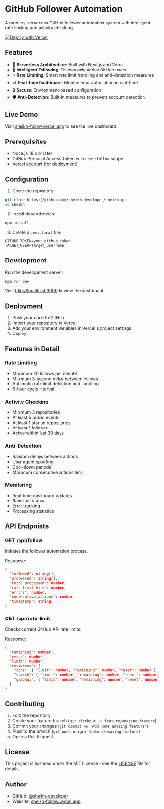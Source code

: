 # GitHub Follower Automation

A modern, serverless GitHub follower automation system with intelligent rate limiting and activity checking.

[![Deploy with Vercel](https://vercel.com/button)](https://vercel.com/new/clone?repository-url=https%3A%2F%2Fgithub.com%2Fsheikh-developer%2Fsheikh)

## Features

- 🚀 **Serverless Architecture**: Built with Next.js and Vercel
- 🎯 **Intelligent Following**: Follows only active GitHub users
- ⚡ **Rate Limiting**: Smart rate limit handling and anti-detection measures
- 📊 **Real-time Dashboard**: Monitor your automation in real-time
- 🔒 **Secure**: Environment-based configuration
- 🛡️ **Anti-Detection**: Built-in measures to prevent account detection

## Live Demo

Visit [sheikh-follow.vercel.app](https://sheikh-follow.vercel.app) to see the live dashboard.

## Prerequisites

- Node.js 18.x or later
- GitHub Personal Access Token with `user:follow` scope
- Vercel account (for deployment)

## Configuration

1. Clone the repository:
```bash
git clone https://github.com/sheikh-developer/sheikh.git
cd sheikh
```

2. Install dependencies:
```bash
npm install
```

3. Create a `.env.local` file:
```env
GITHUB_TOKEN=your_github_token
TARGET_USER=target_username
```

## Development

Run the development server:
```bash
npm run dev
```

Visit [http://localhost:3000](http://localhost:3000) to view the dashboard.

## Deployment

1. Push your code to GitHub
2. Import your repository to Vercel
3. Add your environment variables in Vercel's project settings
4. Deploy!

## Features in Detail

### Rate Limiting
- Maximum 20 follows per minute
- Minimum 3-second delay between follows
- Automatic rate limit detection and handling
- 6-hour cycle interval

### Activity Checking
- Minimum 3 repositories
- At least 5 public events
- At least 1 star on repositories
- At least 1 follower
- Active within last 30 days

### Anti-Detection
- Random delays between actions
- User agent spoofing
- Cool-down periods
- Maximum consecutive actions limit

### Monitoring
- Real-time dashboard updates
- Rate limit status
- Error tracking
- Processing statistics

## API Endpoints

### GET /api/follow
Initiates the follower automation process.

Response:
```json
{
  "followed": string[],
  "processed": string[],
  "total_processed": number,
  "rate_limit_hits": number,
  "errors": number,
  "consecutive_actions": number,
  "timestamp": string
}
```

### GET /api/rate-limit
Checks current GitHub API rate limits.

Response:
```json
{
  "remaining": number,
  "reset": number,
  "limit": number,
  "resources": {
    "core": { "limit": number, "remaining": number, "reset": number },
    "search": { "limit": number, "remaining": number, "reset": number },
    "graphql": { "limit": number, "remaining": number, "reset": number }
  }
}
```

## Contributing

1. Fork the repository
2. Create your feature branch (`git checkout -b feature/amazing-feature`)
3. Commit your changes (`git commit -m 'Add some amazing feature'`)
4. Push to the branch (`git push origin feature/amazing-feature`)
5. Open a Pull Request

## License

This project is licensed under the MIT License - see the [LICENSE](LICENSE) file for details.

## Author

- GitHub: [@sheikh-developer](https://github.com/sheikh-developer)
- Website: [sheikh-follow.vercel.app](https://sheikh-follow.vercel.app)